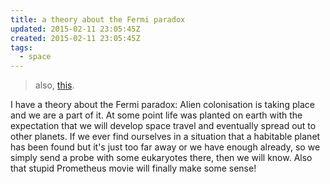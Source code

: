 ```yaml
---
title: a theory about the Fermi paradox
updated: 2015-02-11 23:05:45Z
created: 2015-02-11 23:05:45Z
tags:
  - space
---
```


> also, [this](http://waitbutwhy.com/2014/05/fermi-paradox.html).


I have a theory about the Fermi paradox: Alien colonisation is taking place and we are a part of it. At some point life was planted on earth with the expectation that we will develop space travel and eventually spread out to other planets. If we ever find ourselves in a situation that a habitable planet has been found but it's just too far away or we have enough already, so we simply send a probe with some eukaryotes there, then we will know. Also that stupid Prometheus movie will finally make some sense!